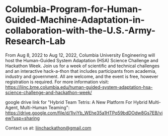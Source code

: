 # Columbia-Program-for-Human-Guided-Machine-Adaptation-in-collaboration-with-the-U.S.-Army-Research-Lab

From Aug 8, 2022 to Aug 12, 2022, Columbia University Engineering will host the Human-Guided System Adaptation (HSA) Science Challenge and Hackathon Week. Join us for a week of scientific and technical challenges and an interactive hack-a-thon that includes participants from academia, industry and government. All are welcome, and the event is free, however registration is required. For more information visit: https://liinc.bme.columbia.edu/human-guided-system-adaptation-hsa-science-challenge-and-hackathon-week/

google drive link for "Hybrid Team Tetris: A New Platform For Hybrid Multi-Agent, Multi-Human Teaming": https://drive.google.com/file/d/1lviYb_WEhe35a1HTPq59bdDOdw8Gs7EB/view?usp=sharing

Contact us at: liinchackathon@gmail.com
